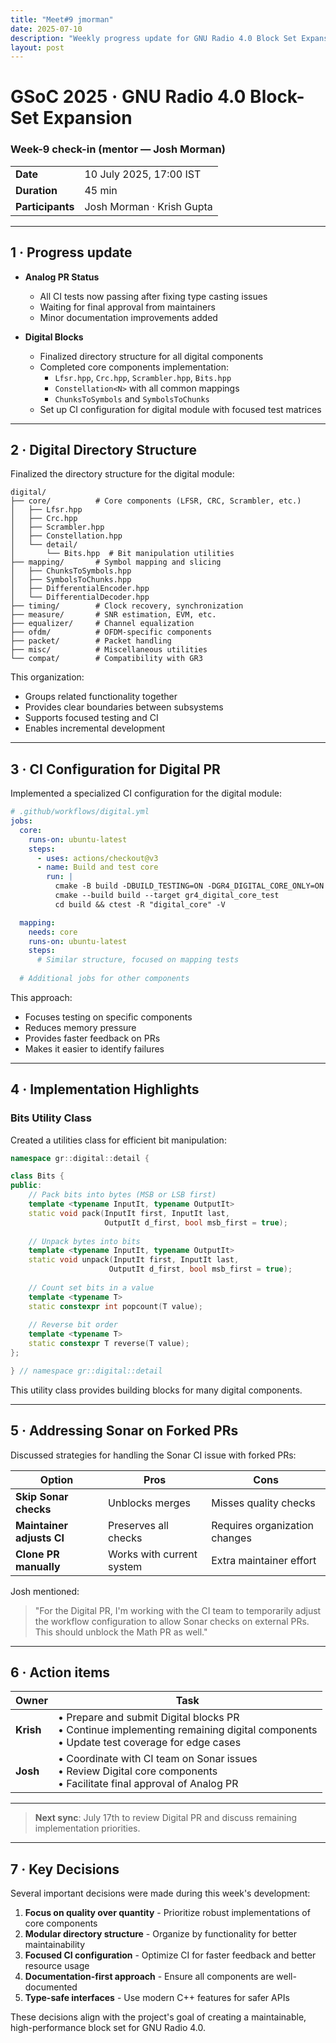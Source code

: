 ```yaml
---
title: "Meet#9 jmorman"
date: 2025-07-10
description: "Weekly progress update for GNU Radio 4.0 Block Set Expansion project."
layout: post
---
```


# GSoC 2025 · GNU Radio 4.0 Block-Set Expansion  
### Week-9 check-in (mentor — **Josh Morman**)

| | |
|---|---|
| **Date** | 10 July 2025, 17:00 IST |
| **Duration** | 45 min |
| **Participants** | Josh Morman · Krish Gupta |

---

## 1 · Progress update <!--──────────────────────────-->

* **Analog PR Status**  
  * All CI tests now passing after fixing type casting issues
  * Waiting for final approval from maintainers
  * Minor documentation improvements added

* **Digital Blocks**  
  * Finalized directory structure for all digital components
  * Completed core components implementation:
    * `Lfsr.hpp`, `Crc.hpp`, `Scrambler.hpp`, `Bits.hpp`
    * `Constellation<N>` with all common mappings
    * `ChunksToSymbols` and `SymbolsToChunks`
  * Set up CI configuration for digital module with focused test matrices

---

## 2 · Digital Directory Structure <!--──────────────────────────-->

Finalized the directory structure for the digital module:

```
digital/
├── core/          # Core components (LFSR, CRC, Scrambler, etc.)
│   ├── Lfsr.hpp
│   ├── Crc.hpp
│   ├── Scrambler.hpp
│   ├── Constellation.hpp
│   └── detail/
│       └── Bits.hpp  # Bit manipulation utilities
├── mapping/       # Symbol mapping and slicing
│   ├── ChunksToSymbols.hpp
│   ├── SymbolsToChunks.hpp
│   ├── DifferentialEncoder.hpp
│   └── DifferentialDecoder.hpp
├── timing/        # Clock recovery, synchronization
├── measure/       # SNR estimation, EVM, etc.
├── equalizer/     # Channel equalization
├── ofdm/          # OFDM-specific components
├── packet/        # Packet handling
├── misc/          # Miscellaneous utilities
└── compat/        # Compatibility with GR3
```

This organization:
* Groups related functionality together
* Provides clear boundaries between subsystems
* Supports focused testing and CI
* Enables incremental development

---

## 3 · CI Configuration for Digital PR <!--──────────────────────────-->

Implemented a specialized CI configuration for the digital module:

```yaml
# .github/workflows/digital.yml
jobs:
  core:
    runs-on: ubuntu-latest
    steps:
      - uses: actions/checkout@v3
      - name: Build and test core
        run: |
          cmake -B build -DBUILD_TESTING=ON -DGR4_DIGITAL_CORE_ONLY=ON
          cmake --build build --target gr4_digital_core_test
          cd build && ctest -R "digital_core" -V

  mapping:
    needs: core
    runs-on: ubuntu-latest
    steps:
      # Similar structure, focused on mapping tests
      
  # Additional jobs for other components
```

This approach:
* Focuses testing on specific components
* Reduces memory pressure
* Provides faster feedback on PRs
* Makes it easier to identify failures

---

## 4 · Implementation Highlights <!--────────────────────────────-->

### Bits Utility Class

Created a utilities class for efficient bit manipulation:

```cpp
namespace gr::digital::detail {

class Bits {
public:
    // Pack bits into bytes (MSB or LSB first)
    template <typename InputIt, typename OutputIt>
    static void pack(InputIt first, InputIt last, 
                     OutputIt d_first, bool msb_first = true);
    
    // Unpack bytes into bits
    template <typename InputIt, typename OutputIt>
    static void unpack(InputIt first, InputIt last,
                      OutputIt d_first, bool msb_first = true);
    
    // Count set bits in a value
    template <typename T>
    static constexpr int popcount(T value);
    
    // Reverse bit order
    template <typename T>
    static constexpr T reverse(T value);
};

} // namespace gr::digital::detail
```

This utility class provides building blocks for many digital components.

---

## 5 · Addressing Sonar on Forked PRs <!--────────────────────────────-->

Discussed strategies for handling the Sonar CI issue with forked PRs:

| Option | Pros | Cons |
|--------|------|------|
| **Skip Sonar checks** | Unblocks merges | Misses quality checks |
| **Maintainer adjusts CI** | Preserves all checks | Requires organization changes |
| **Clone PR manually** | Works with current system | Extra maintainer effort |

Josh mentioned:

> "For the Digital PR, I'm working with the CI team to temporarily adjust the workflow configuration to allow Sonar checks on external PRs. This should unblock the Math PR as well."

---

## 6 · Action items <!--──────────────────────────────────-->

| Owner | Task |
|-------|------|
| **Krish** | • Prepare and submit Digital blocks PR<br>• Continue implementing remaining digital components<br>• Update test coverage for edge cases |
| **Josh** | • Coordinate with CI team on Sonar issues<br>• Review Digital core components<br>• Facilitate final approval of Analog PR |

---

>**Next sync**: July 17th to review Digital PR and discuss remaining implementation priorities.

---

## 7 · Key Decisions <!--────────────────────────────────-->

Several important decisions were made during this week's development:

1. **Focus on quality over quantity** - Prioritize robust implementations of core components
2. **Modular directory structure** - Organize by functionality for better maintainability
3. **Focused CI configuration** - Optimize CI for faster feedback and better resource usage
4. **Documentation-first approach** - Ensure all components are well-documented
5. **Type-safe interfaces** - Use modern C++ features for safer APIs

These decisions align with the project's goal of creating a maintainable, high-performance block set for GNU Radio 4.0.
